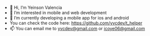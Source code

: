 - 👋 Hi, I’m Yeinson Valencia
- 👀 I’m interested in mobile and web development
- 🌱 I’m currently developing a mobile app for ios and android
- You can check the code here: https://github.com/yvcdev/t_helper
- 📫 You can email me to yvcdev@gmail.com or icoye06@gmail.com

<!---
yvcdev/yvcdev is a ✨ special ✨ repository because its `README.md` (this file) appears on your GitHub profile.
You can click the Preview link to take a look at your changes.
--->
